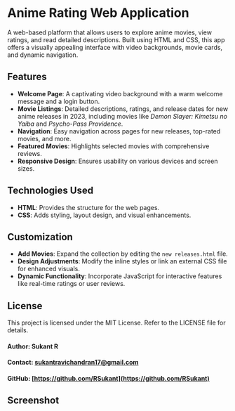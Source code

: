 # Anime Rating Web Application
A web-based platform that allows users to explore anime movies, view ratings, and read detailed descriptions. Built using HTML and CSS, this app offers a visually appealing interface with video backgrounds, movie cards, and dynamic navigation.

## Features
- **Welcome Page**: A captivating video background with a warm welcome message and a login button.
- **Movie Listings**: Detailed descriptions, ratings, and release dates for new anime releases in 2023, including movies like *Demon Slayer: Kimetsu no Yaiba* and *Psycho-Pass Providence*.
- **Navigation**: Easy navigation across pages for new releases, top-rated movies, and more.
- **Featured Movies**: Highlights selected movies with comprehensive reviews.
- **Responsive Design**: Ensures usability on various devices and screen sizes.

## Technologies Used
- **HTML**: Provides the structure for the web pages.
- **CSS**: Adds styling, layout design, and visual enhancements.

## Customization
- **Add Movies**: Expand the collection by editing the `new releases.html` file.
- **Design Adjustments**: Modify the inline styles or link an external CSS file for enhanced visuals.
- **Dynamic Functionality**: Incorporate JavaScript for interactive features like real-time ratings or user reviews.

## License
This project is licensed under the MIT License. Refer to the LICENSE file for details.

#### Author: Sukant R
#### Contact: sukantravichandran17@gmail.com
#### GitHub: [https://github.com/RSukant](https://github.com/RSukant)

## Screenshot
